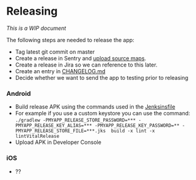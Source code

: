# Releasing

*This is a WIP document*

The following steps are needed to release the app:

* Tag latest git commit on master
* Create a release in Sentry and [upload source maps](05-error-reporting.md).
* Create a release in Jira so we can reference to this later.
* Create an entry in [CHANGELOG.md](../CHANGELOG.md)
* Decide whether we want to send the app to testing prior to releasing

### Android

* Build release APK using the commands used in the [Jenksinsfile](../Jenkinsfile)
* For example if you use a custom keystore you can use the command: `./gradlew -PMYAPP_RELEASE_STORE_PASSWORD=*** -PMYAPP_RELEASE_KEY_ALIAS=*** -PMYAPP_RELEASE_KEY_PASSWORD=** -PMYAPP_RELEASE_STORE_FILE=***.jks  build -x lint -x lintVitalRelease `
* Upload APK in Developer Console

### iOS

* ??

